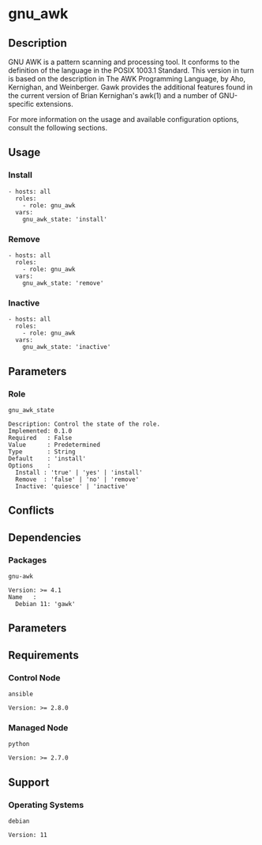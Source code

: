 # gnu_awk

## Description

GNU AWK is a pattern scanning and processing tool. It conforms to the definition
of the language in the POSIX 1003.1 Standard. This version in turn is based on
the description in The AWK Programming Language, by Aho, Kernighan, and
Weinberger. Gawk provides the additional features found in the current version
of Brian Kernighan's awk(1) and a number of GNU-specific extensions.

For more information on the usage and available configuration options,
consult the following sections.

## Usage

### Install

```
- hosts: all
  roles:
    - role: gnu_awk
  vars:
    gnu_awk_state: 'install'
```

### Remove

```
- hosts: all
  roles:
    - role: gnu_awk
  vars:
    gnu_awk_state: 'remove'
```

### Inactive

```
- hosts: all
  roles:
    - role: gnu_awk
  vars:
    gnu_awk_state: 'inactive'
```

## Parameters

### Role

`gnu_awk_state`

    Description: Control the state of the role.
    Implemented: 0.1.0
    Required   : False
    Value      : Predetermined
    Type       : String
    Default    : 'install'
    Options    :
      Install : 'true' | 'yes' | 'install'
      Remove  : 'false' | 'no' | 'remove'
      Inactive: 'quiesce' | 'inactive'

## Conflicts

## Dependencies

### Packages

`gnu-awk`

    Version: >= 4.1
    Name   :
      Debian 11: 'gawk'

## Parameters

## Requirements

### Control Node

`ansible`

    Version: >= 2.8.0

### Managed Node

`python`

    Version: >= 2.7.0

## Support

### Operating Systems

`debian`

    Version: 11

